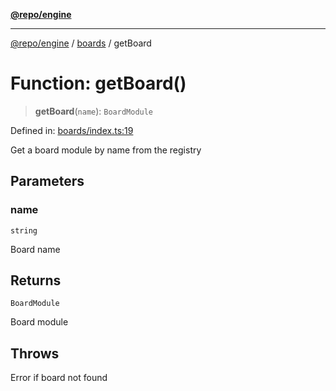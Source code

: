 [**@repo/engine**](../../README.md)

***

[@repo/engine](../../modules.md) / [boards](../README.md) / getBoard

# Function: getBoard()

> **getBoard**(`name`): `BoardModule`

Defined in: [boards/index.ts:19](https://github.com/alexqguo/drinking-board-game-v3/blob/f4b30ce3bbff29fdc5168537ad19cad53cf85dbb/packages/engine/src/boards/index.ts#L19)

Get a board module by name from the registry

## Parameters

### name

`string`

Board name

## Returns

`BoardModule`

Board module

## Throws

Error if board not found
